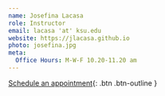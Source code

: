 ```yaml
---
name: Josefina Lacasa
role: Instructor
email: lacasa 'at' ksu.edu
website: https://jlacasa.github.io
photo: josefina.jpg
meta:
  Office Hours: M-W-F 10.20-11.20 am
---
```


[Schedule an appointment](#){: .btn .btn-outline }
